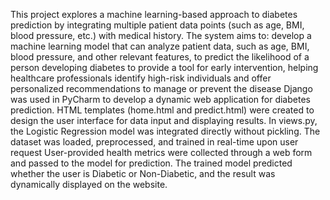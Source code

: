 This project explores a machine learning-based approach to diabetes prediction by integrating multiple patient data points (such as age, BMI, blood pressure, etc.) with medical history. The system aims to:
develop a machine learning model that can analyze patient data, such as age, BMI, blood pressure, and other relevant features, to predict the likelihood of a person developing diabetes
to provide a tool for early intervention, helping healthcare professionals identify high-risk individuals and offer personalized recommendations to manage or prevent the disease
Django was used in PyCharm to develop a dynamic web application for diabetes prediction.
HTML templates (home.html and predict.html) were created to design the user interface for data input and displaying results.
In views.py, the Logistic Regression model was integrated directly without pickling. The dataset was loaded, preprocessed, and trained in real-time upon user request
User-provided health metrics were collected through a web form and passed to the model for prediction.
The trained model predicted whether the user is Diabetic or Non-Diabetic, and the result was dynamically displayed on the website.
